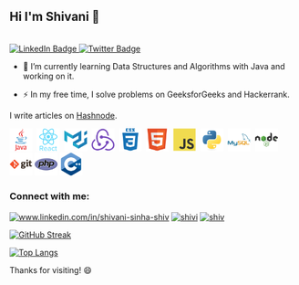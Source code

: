## Hi I'm Shivani 👋

<img src="https://komarev.com/ghpvc/?username=chiragha&style=flat-square&color=blue" alt=""/>


<!--
**chiragha/chiragha** is a ✨ _special_ ✨ repository because its `README.md` (this file) appears on your GitHub profile. -->
<div id="badges">
  <a href="https://www.linkedin.com/in/shivani-sinha-shiv/">
    <img src="https://img.shields.io/badge/LinkedIn-blue?style=for-the-badge&logo=linkedin&logoColor=white" alt="LinkedIn Badge"/>
  </a>
  <a href="https://x.com/S_sinha30">
    <img src="https://img.shields.io/badge/Twitter-blue?style=for-the-badge&logo=twitter&logoColor=white" alt="Twitter Badge"/>
  </a>
 
</div>

- :seedling: I’m currently learning Data Structures and Algorithms with Java and working on it.

- :zap: In my free time, I solve problems on GeeksforGeeks and Hackerrank.

I write articles on [Hashnode](https://chiragha.hashnode.dev/). 




<div>
  <img src="https://github.com/devicons/devicon/blob/master/icons/java/java-original-wordmark.svg" title="Java" alt="Java" width="40" height="40"/>&nbsp;
  <img src="https://github.com/devicons/devicon/blob/master/icons/react/react-original-wordmark.svg" title="React" alt="React" width="40" height="40"/>&nbsp;
  <img src="https://github.com/devicons/devicon/blob/master/icons/materialui/materialui-original.svg" title="Material UI" alt="Material UI" width="40" height="40"/>&nbsp;
  <img src="https://github.com/devicons/devicon/blob/master/icons/redux/redux-original.svg" title="Redux" alt="Redux " width="40" height="40"/>&nbsp;
  <img src="https://github.com/devicons/devicon/blob/master/icons/css3/css3-plain-wordmark.svg"  title="CSS3" alt="CSS" width="40" height="40"/>&nbsp;
  <img src="https://github.com/devicons/devicon/blob/master/icons/html5/html5-original.svg" title="HTML5" alt="HTML" width="40" height="40"/>&nbsp;
  <img src="https://github.com/devicons/devicon/blob/master/icons/javascript/javascript-original.svg" title="JavaScript" alt="JavaScript" width="40" height="40"/>&nbsp;
  <img src="https://github.com/devicons/devicon/blob/master/icons/python/python-original.svg" title="Gatsby"  alt="Python" width="40" height="40"/>&nbsp;
  <img src="https://github.com/devicons/devicon/blob/master/icons/mysql/mysql-original-wordmark.svg" title="MySQL"  alt="MySQL" width="40" height="40"/>&nbsp;
  <img src="https://github.com/devicons/devicon/blob/master/icons/nodejs/nodejs-original-wordmark.svg" title="NodeJS" alt="NodeJS" width="40" height="40"/>&nbsp;
  <img src="https://github.com/devicons/devicon/blob/master/icons/git/git-original-wordmark.svg" title="Git" **alt="Git" width="40" height="40"/>
  <img src="https://raw.githubusercontent.com/devicons/devicon/master/icons/php/php-original.svg" alt="php" width="40" height="40"/>
  <img src="https://raw.githubusercontent.com/devicons/devicon/master/icons/cplusplus/cplusplus-original.svg" alt="cplusplus" width="40" height="40"/>
</div>



<h3 align="left">Connect with me:</h3>
<p align="left">
<a href="https://www.linkedin.com/in/shivani-sinha-shiv" target="blank"><img align="center" src="https://cdn.jsdelivr.net/npm/simple-icons@3.0.1/icons/linkedin.svg" alt="www.linkedin.com/in/shivani-sinha-shiv" height="30" width="40" /></a>
<a href="https://www.hackerrank.com/profile/ssaritassinha" target="blank"><img align="center" src="https://cdn.jsdelivr.net/npm/simple-icons@3.0.1/icons/hackerrank.svg" alt="shivi" height="30" width="40" /></a>
<a href="https://www.geeksforgeeks.org/user/shiviweguar/" target="blank"><img align="center" src="https://cdn.jsdelivr.net/npm/simple-icons@3.0.1/icons/geeksforgeeks.svg" alt="shiv" height="30" width="40" /></a>
</p>

[![GitHub Streak](http://github-readme-streak-stats.herokuapp.com?user=chiragha&theme=dark&background=000000)](https://git.io/streak-stats)


[![Top Langs](https://github-readme-stats.vercel.app/api/top-langs/?username=chiragha&layout=compact&theme=vision-friendly-dark)](https://github.com/chiragha/github-readme-stats)


Thanks for visiting! 😄
